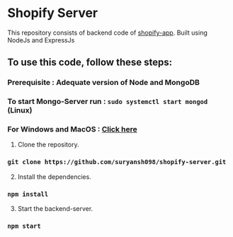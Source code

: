 # Shopify Server

This repository consists of backend code of [shopify-app](https://github.com/suryansh098/shopify-app).
Built using NodeJs and ExpressJs

## To use this code, follow these steps:

### Prerequisite : Adequate version of Node and MongoDB
### To start Mongo-Server run : `sudo systemctl start mongod` (Linux)
### For Windows and MacOS : [Click here](https://docs.mongodb.com/manual/tutorial/)

1. Clone the repository.

### `git clone https://github.com/suryansh098/shopify-server.git`

2. Install the dependencies.

### `npm install`

3. Start the backend-server.

### `npm start`
